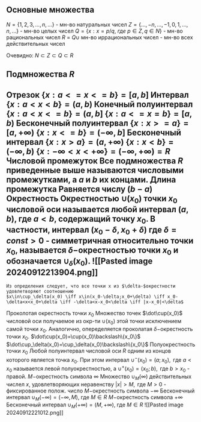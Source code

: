 
## Основные множества

$N = \{1,2,3, ..., n, ...\}$ - мн-во натуральных чисел
$Z = \{..., -n, ..., -1, 0, 1, ..., n, ...\}$ - мн-во целых чисел
$Q = \{x: x = p/q,\ где\ p ∈ Z, q ∈ N\}$ - мн-во рациональных чисел
$R$ = $Q ∪$ мн-во иррациональных чисел - мн-во всех действительных чисел

Очевидно: $N⊂Z⊂Q⊂R$

## Подмножества $R$

Отрезок
	$\{x:a<=x<=b\}=[a, b]$
Интервал
	$\{x:a<x<b\}=(a, b)$
Конечный полуинтервал 
	$\{x:a<x<=b\}=(a, b]$
	$\{x:a<=x=b\}=[a, b)$
Бесконечный полуинтервал
	$\{x:x>=a\}=[a, +\infty)$
	$\{x:x<=b\}=(-∞, b]$
Бесконечный интервал
	$\{x:x>a\}=(a, +\infty)$
	$\{x:x<b\}=(-∞, b)$
	$\{x:-\infty<x<+\infty\}=(-\infty, +\infty) = R$
Числовой промежуток
	Все подмножества $R$ приведенные выше называются числовыми промежутками, а $a$ и $b$ их концами. 
Длина промежутка
	Равняется числу $(b - a)$
Окрестность
	Окрестностью $\cup (x_0)$ точки $x_0$ числовой оси называется любой интервал $(a, b)$, где $a < b$, содержащий точку $x_0$. В частности, интервал $(x_0 - \delta, x_0 + \delta)$ где $\delta = const > 0$ - симметричная относительно точки $x_0$, называется $\delta-$окрестностью точки $x_0$ и обозначается $\cup_\delta(x_0)$.
	![[Pasted image 20240912213904.png]]
---
	Из определения следует, что все точки x из $\delta-$окрестности удовлетворяют соотношению
	$x\in\cup_\delta(x_0) \iff x\in(x_0-\delta;x_0+\delta) \iff x_0-\delta<x<x_0+\delta \iff -\delta<x-x_0<\delta \iff |x-x_0|<\delta$    
Проколотая окрестность точки $x_0$
	Множество точек $\dot\cup(x_0)$ числовой оси получаемое из окр-ти $\cup(x_0)$ этой точки исключением самой точки $x_0$. Аналогично, опеределяется проколатая $\delta-$окрестность точки $x_0$.
	$\dot\cup(x_0)=\cup(x_0)\backslash\{x_0\}$ $\dot\cup_\delta(x_0)=\cup_\delta(x_0)\backslash\{x_0\}$ 
Полуокрестность точки $x_0$
	Любой полуинтервал числовой оси $R$ одним из концов которого является точка $x_0$. При этом интервал $\cup^-(x_0)=(a;x_0),\text{ где } a<x_0$ называется левой полуокрестностью, а $\cup^+(x_0)=(x_0;b),\text{ где } b>x_0$ - правой.
$M-$окрестность символа $\infty$
	Множество $\cup_M(\infty)$ действительных числел $x$, удовлетворяющих неравенству $|x|>M, \text{ где } M>0$ - фиксированное полож. число
$M-$окрестность символа $-\infty$
	Бесконечный интервал $\cup_M(-\infty)=(-\infty, M)$, где $M\in R$
$M-$окрестность символа $+\infty$
	Бесконечный интервал $\cup_M(+\infty)=(M, +\infty)$, где $M\in R$
![[Pasted image 20240912221012.png]]
